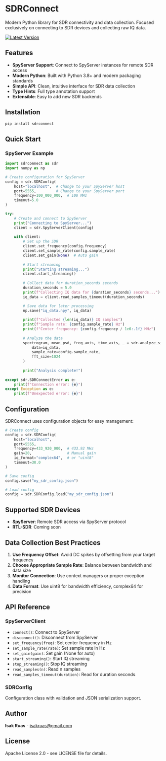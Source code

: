 # SDRConnect

Modern Python library for SDR connectivity and data collection. Focused exclusively on connecting to SDR devices and collecting raw IQ data.

[![Latest Version](https://img.shields.io/pypi/v/sdrconnect.svg?style=flat)](https://pypi.python.org/pypi/sdrconnect/)

## Features

- **SpyServer Support**: Connect to SpyServer instances for remote SDR access
- **Modern Python**: Built with Python 3.8+ and modern packaging standards
- **Simple API**: Clean, intuitive interface for SDR data collection
- **Type Hints**: Full type annotation support
- **Extensible**: Easy to add new SDR backends

## Installation

```bash
pip install sdrconnect
```

## Quick Start

### SpyServer Example

```python
import sdrconnect as sdr
import numpy as np

# Create configuration for SpyServer
config = sdr.SDRConfig(
    host="localhost",  # Change to your SpyServer host
    port=5555,         # Change to your SpyServer port
    frequency=100_000_000,  # 100 MHz
    timeout=5.0
)

try:
    # Create and connect to SpyServer
    print("Connecting to SpyServer...")
    client = sdr.SpyServerClient(config)
    
    with client:
        # Set up the SDR
        client.set_frequency(config.frequency)
        client.set_sample_rate(config.sample_rate)
        client.set_gain(None)  # Auto gain
        
        # Start streaming
        print("Starting streaming...")
        client.start_streaming()
        
        # Collect data for duration_seconds seconds
        duration_seconds = 5.0
        print(f"Collecting IQ data for {duration_seconds} seconds...")
        iq_data = client.read_samples_timeout(duration_seconds)

        # Save data for later processing
        np.save("iq_data.npy", iq_data)
        
        print(f"Collected {len(iq_data)} IQ samples")
        print(f"Sample rate: {config.sample_rate} Hz")
        print(f"Center frequency: {config.frequency / 1e6:.1f} MHz")
        
        # Analyze the data
        spectrogram, mean_psd, freq_axis, time_axis, _ = sdr.analyze_signal(
            data=iq_data,
            sample_rate=config.sample_rate,
            fft_size=1024
        )
        
        print("Analysis complete!") 
        
except sdr.SDRConnectError as e:
    print(f"Connection error: {e}")
except Exception as e:
    print(f"Unexpected error: {e}")
```

## Configuration

SDRConnect uses configuration objects for easy management:

```python
# Create config
config = sdr.SDRConfig(
    host="localhost",
    port=5555,
    frequency=433_920_000,  # 433.92 MHz
    gain=20,                # Manual gain
    iq_format="complex64",  # or "uint8"
    timeout=30.0
)

# Save config
config.save("my_sdr_config.json")

# Load config
config = sdr.SDRConfig.load("my_sdr_config.json")
```

## Supported SDR Devices

- **SpyServer**: Remote SDR access via SpyServer protocol
- **RTL-SDR**: Coming soon

## Data Collection Best Practices

1. **Use Frequency Offset**: Avoid DC spikes by offsetting from your target frequency
2. **Choose Appropriate Sample Rate**: Balance between bandwidth and data size
3. **Monitor Connection**: Use context managers or proper exception handling
4. **Data Format**: Use uint8 for bandwidth efficiency, complex64 for precision

## API Reference

### SpyServerClient

- `connect()`: Connect to SpyServer
- `disconnect()`: Disconnect from SpyServer  
- `set_frequency(freq)`: Set center frequency in Hz
- `set_sample_rate(rate)`: Set sample rate in Hz
- `set_gain(gain)`: Set gain (None for auto)
- `start_streaming()`: Start IQ streaming
- `stop_streaming()`: Stop IQ streaming
- `read_samples(n)`: Read n samples
- `read_samples_timeout(duration)`: Read for duration seconds

### SDRConfig

Configuration class with validation and JSON serialization support.

## Author

**Isak Ruas** - isakruas@gmail.com

## License

Apache License 2.0 - see LICENSE file for details.
